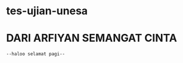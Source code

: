 ﻿# tes-ujian-unesa 
# DARI ARFIYAN SEMANGAT CINTA
```SEMANGAT SEMANAGAT SEMAGANGAT~~
--haloo selamat pagi--



